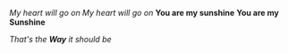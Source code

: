 *My heart will go on*
_My heart will go on_
**You are my sunshine**
__You are my Sunshine__

_That's the **Way** it should be_
